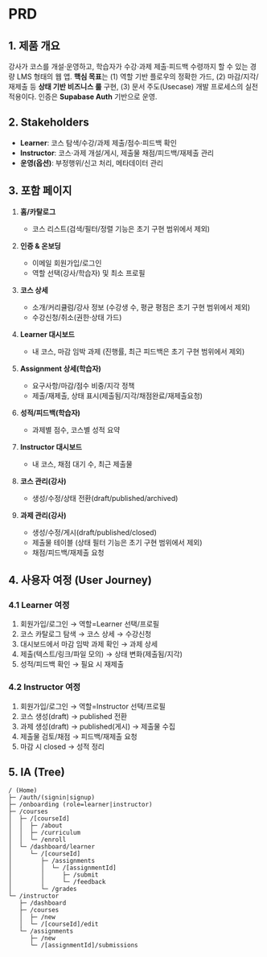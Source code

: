 # PRD

## 1. 제품 개요

강사가 코스를 개설·운영하고, 학습자가 수강·과제 제출·피드백 수령까지 할 수 있는 경량 LMS 형태의 웹 앱.
**핵심 목표**는 (1) 역할 기반 플로우의 정확한 가드, (2) 마감/지각/재제출 등 **상태 기반 비즈니스 룰** 구현, (3) 문서 주도(Usecase) 개발 프로세스의 실전 적용이다. 인증은 **Supabase Auth** 기반으로 운영.

## 2. Stakeholders

* **Learner**: 코스 탐색/수강/과제 제출/점수·피드백 확인
* **Instructor**: 코스·과제 개설/게시, 제출물 채점/피드백/재제출 관리
* **운영(옵션)**: 부정행위/신고 처리, 메타데이터 관리

## 3. 포함 페이지

1. **홈/카탈로그**

   * 코스 리스트(검색/필터/정렬 기능은 초기 구현 범위에서 제외)
   
2. **인증 & 온보딩**

   * 이메일 회원가입/로그인
   * 역할 선택(강사/학습자) 및 최소 프로필
   
3. **코스 상세**

   * 소개/커리큘럼/강사 정보 (수강생 수, 평균 평점은 초기 구현 범위에서 제외)
   * 수강신청/취소(권한·상태 가드)
   
4. **Learner 대시보드**

   * 내 코스, 마감 임박 과제 (진행률, 최근 피드백은 초기 구현 범위에서 제외)
   
5. **Assignment 상세(학습자)**

   * 요구사항/마감/점수 비중/지각 정책
   * 제출/재제출, 상태 표시(제출됨/지각/채점완료/재제출요청)
   
6. **성적/피드백(학습자)**

   * 과제별 점수, 코스별 성적 요약
   
7. **Instructor 대시보드**

   * 내 코스, 채점 대기 수, 최근 제출물
   
8. **코스 관리(강사)**

   * 생성/수정/상태 전환(draft/published/archived)
   
9. **과제 관리(강사)**

   * 생성/수정/게시(draft/published/closed)
   * 제출물 테이블 (상태 필터 기능은 초기 구현 범위에서 제외)
   * 채점/피드백/재제출 요청

## 4. 사용자 여정 (User Journey)

### 4.1 Learner 여정

1. 회원가입/로그인 → 역할=Learner 선택/프로필
2. 코스 카탈로그 탐색 → 코스 상세 → 수강신청
3. 대시보드에서 마감 임박 과제 확인 → 과제 상세
4. 제출(텍스트/링크/파일 모의) → 상태 변화(제출됨/지각)
5. 성적/피드백 확인 → 필요 시 재제출

### 4.2 Instructor 여정

1. 회원가입/로그인 → 역할=Instructor 선택/프로필
2. 코스 생성(draft) → published 전환
3. 과제 생성(draft) → published(게시) → 제출물 수집
4. 제출물 검토/채점 → 피드백/재제출 요청
5. 마감 시 closed → 성적 정리

## 5. IA (Tree)

```
/ (Home)
├─ /auth/(signin|signup)
├─ /onboarding (role=learner|instructor)
├─ /courses
│  ├─ /[courseId]
│  │  ├─ /about
│  │  ├─ /curriculum
│  │  └─ /enroll
│  └─ /dashboard/learner
│     └─ /[courseId]
│        ├─ /assignments
│        │  └─ /[assignmentId]
│        │     ├─ /submit
│        │     └─ /feedback
│        └─ /grades
└─ /instructor
   ├─ /dashboard
   ├─ /courses
   │  ├─ /new
   │  └─ /[courseId]/edit
   └─ /assignments
      ├─ /new
      └─ /[assignmentId]/submissions
```

